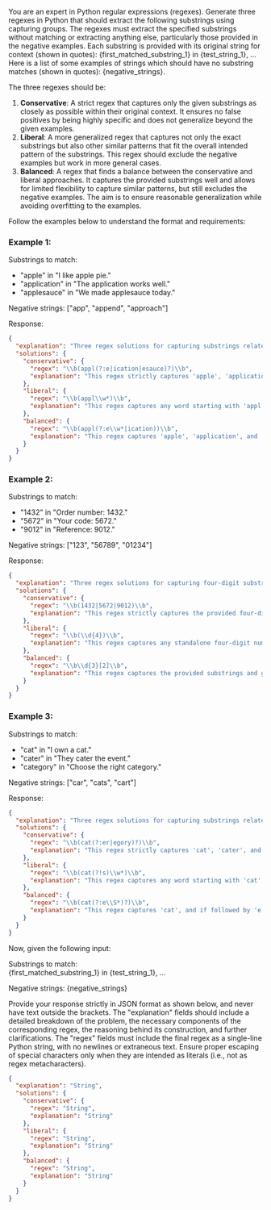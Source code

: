 You are an expert in Python regular expressions (regexes). Generate three regexes in Python that should extract the following substrings using capturing groups. The regexes must extract the specified substrings without matching or extracting anything else, particularly those provided in the negative examples. Each substring is provided with its original string for context (shown in quotes): {first_matched_substring_1} in {test_string_1}, ...
Here is a list of some examples of strings which should have no substring matches (shown in quotes): {negative_strings}.

The three regexes should be:

1. **Conservative**: A strict regex that captures only the given substrings as closely as possible within their original context. It ensures no false positives by being highly specific and does not generalize beyond the given examples.
2. **Liberal**: A more generalized regex that captures not only the exact substrings but also other similar patterns that fit the overall intended pattern of the substrings. This regex should exclude the negative examples but work in more general cases.
3. **Balanced**: A regex that finds a balance between the conservative and liberal approaches. It captures the provided substrings well and allows for limited flexibility to capture similar patterns, but still excludes the negative examples. The aim is to ensure reasonable generalization while avoiding overfitting to the examples.

Follow the examples below to understand the format and requirements:

### Example 1:
Substrings to match:  
- "apple" in "I like apple pie."  
- "application" in "The application works well."  
- "applesauce" in "We made applesauce today."

Negative strings: ["app", "append", "approach"]

Response:
```json
{
  "explanation": "Three regex solutions for capturing substrings related to 'apple'. The conservative regex targets the exact substrings in their context using capturing groups. The liberal regex captures words starting with 'appl' using a capturing group. The balanced regex allows slight variations while excluding unwanted matches.",
  "solutions": {
    "conservative": {
      "regex": "\\b(appl(?:e|ication|esauce)?)\\b",
      "explanation": "This regex strictly captures 'apple', 'application', and 'applesauce' as whole words using a capturing group, ensuring no unrelated substrings like 'append' are matched."
    },
    "liberal": {
      "regex": "\\b(appl\\w*)\\b",
      "explanation": "This regex captures any word starting with 'appl' using a capturing group, allowing for a broader set of matches like 'applepie', 'appletree', etc."
    },
    "balanced": {
      "regex": "\\b(appl(?:e\\w*|ication))\\b",
      "explanation": "This regex captures 'apple', 'application', and 'applesauce' while allowing for similar variations like 'applepie' or 'appletree', but excluding unrelated terms like 'append' or 'approach'."
    }
  }
}
```

### Example 2:
Substrings to match:  
- "1432" in "Order number: 1432."  
- "5672" in "Your code: 5672."  
- "9012" in "Reference: 9012."

Negative strings: ["123", "56789", "01234"]

Response:
```json
{
  "explanation": "Three regex solutions for capturing four-digit substrings. The conservative regex captures only the provided substrings. The liberal regex captures any four-digit numbers. The balanced regex generalizes slightly but avoids larger or shorter numbers.",
  "solutions": {
    "conservative": {
      "regex": "\\b(1432|5672|9012)\\b",
      "explanation": "This regex strictly captures the provided four-digit substrings: '1234', '5678', and '9012', using a capturing group."
    },
    "liberal": {
      "regex": "\\b(\\d{4})\\b",
      "explanation": "This regex captures any standalone four-digit number, such as '1111' or '9999', using a capturing group."
    },
    "balanced": {
      "regex": "\\b\\d{3}[2]\\b",
      "explanation": "This regex captures the provided substrings and generalizes slightly to include other four-digit numbers ending with '2', like '4322' or '2392', while avoiding mismatches like '123' or '56789'."
    }
  }
}
```

### Example 3:
Substrings to match:  
- "cat" in "I own a cat."  
- "cater" in "They cater the event."  
- "category" in "Choose the right category."

Negative strings: ["car", "cats", "cart"]

Response:
```json
{
  "explanation": "Three regex solutions for capturing substrings related to 'cat'. The conservative regex captures the exact substrings using capturing groups. The liberal regex captures any words starting with 'cat' using a capturing group. The balanced regex allows slight flexibility for variations like 'cater' and 'category' while excluding unrelated substrings.",
  "solutions": {
    "conservative": {
      "regex": "\\b(cat(?:er|egory)?)\\b",
      "explanation": "This regex strictly captures 'cat', 'cater', and 'category' as standalone substrings using a capturing group."
    },
    "liberal": {
      "regex": "\\b(cat(?!s)\\w*)\\b",
      "explanation": "This regex captures any word starting with 'cat', such as 'catnip', or 'catalog', using a capturing group, but excludes 'cats' from the match."
    },
    "balanced": {
      "regex": "\\b(cat(?:e\\S*)?)\\b",
      "explanation": "This regex captures 'cat', and if followed by 'e', it captures the rest of the word, allowing for 'cater' and 'category', but not 'cats' or 'cart'."
    }
  }
}
```

Now, given the following input:

Substrings to match:  
{first_matched_substring_1} in {test_string_1}, ...

Negative strings: {negative_strings}

Provide your response strictly in JSON format as shown below, and never have text outside the brackets. The "explanation" fields should include a detailed breakdown of the problem, the necessary components of the corresponding regex, the reasoning behind its construction, and further clarifications. The "regex" fields must include the final regex as a single-line Python string, with no newlines or extraneous text. Ensure proper escaping of special characters only when they are intended as literals (i.e., not as regex metacharacters).

```json
{
  "explanation": "String",
  "solutions": {
    "conservative": {
      "regex": "String",
      "explanation": "String"
    },
    "liberal": {
      "regex": "String",
      "explanation": "String"
    },
    "balanced": {
      "regex": "String",
      "explanation": "String"
    }
  }
}
```